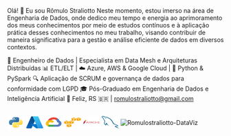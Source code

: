 Olá! 👋 Eu sou Rômulo Straliotto
Neste momento, estou imerso na área de Engenharia de Dados, onde dedico meu tempo e energia ao aprimoramento dos meus conhecimentos por meio de estudos contínuos e à aplicação prática desses conhecimentos no meu trabalho, visando contribuir de maneira significativa para a gestão e análise eficiente de dados em diversos contextos.

🚀 Engenheiro de Dados | Especialista em Data Mesh e Arquiteturas Distribuídas
📊 ETL/ELT | ☁️ Azure, AWS & Google Cloud | 🐍 Python & PySpark
🔍 Aplicação de SCRUM e governança de dados para conformidade com LGPD
🎓 Pós-Graduado em Engenharia de Dados e Inteligência Artificial
📍 Feliz, RS 🇧🇷 | romulostraliotto@gmail.com

<div style="display: inline_block"><br>
  <img align="center" alt="Romulostraliotto-Python" height="30" width="40" src="https://raw.githubusercontent.com/devicons/devicon/master/icons/python/python-original.svg">
  <img align="center" alt="Romulostraliotto-Azure" height="30" width="40" src="https://raw.githubusercontent.com/devicons/devicon/master/icons/azure/azure-original.svg">
  <img align="center" alt="Romulostraliotto-GoogleCloud" height="30" width="40" src="https://raw.githubusercontent.com/devicons/devicon/master/icons/googlecloud/googlecloud-original.svg">
  <img align="center" alt="Romulostraliotto-AWS" height="30" width="40" src="https://raw.githubusercontent.com/devicons/devicon/master/icons/amazonwebservices/amazonwebservices-original.svg">
  <img align="center" alt="Romulostraliotto-Spark" height="30" width="40" src="https://raw.githubusercontent.com/devicons/devicon/master/icons/apache/apache-original-wordmark.svg">
  <img align="center" alt="Romulostraliotto-SQL" height="30" width="40" src="https://raw.githubusercontent.com/devicons/devicon/master/icons/mysql/mysql-original.svg">
  <img align="center" alt="Romulostraliotto-DataViz" height="30" width="40" src="https://raw.githubusercontent.com/devicons/devicon/master/icons/tableau/tableau-original.svg">
</div>
